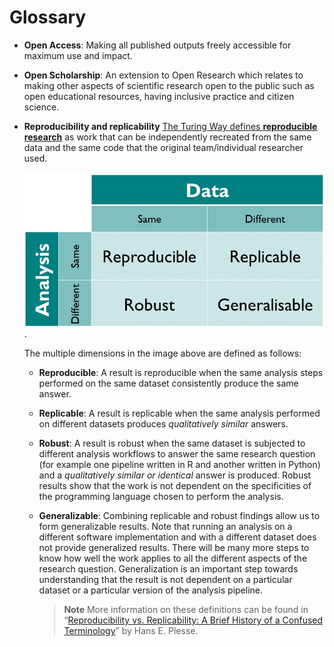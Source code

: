 # Glossary

* **Open Access**: Making all published outputs freely accessible for maximum use and impact.
* **Open Scholarship**: An extension to Open Research which relates to making other aspects of scientific research open to the public such as open educational resources, having inclusive practice and citizen science.
* **Reproducibility and replicability**
    [The Turing Way defines **reproducible research**](https://the-turing-way.netlify.app/reproducible-research/overview/overview-definitions.html#rr-overview-definitions) as work that can be independently recreated from the same data and the same code that the original team/individual researcher used.

    ![Matrix on reproducible, replicable, robust, and generalizable research by the Turing Way](./images/reproducible-matrix.jpeg).

    The multiple dimensions in the image above are defined as follows:

  * **Reproducible**: A result is reproducible when the same analysis steps performed on the same dataset consistently produce the same answer.
  * **Replicable**: A result is replicable when the same analysis performed on different datasets produces *qualitatively similar* answers.
  * **Robust**: A result is robust when the same dataset is subjected to different analysis workflows to answer the same research question (for example one pipeline written in R and another written in Python) and a *qualitatively similar or identical* answer is produced. Robust results show that the work is not dependent on the specificities of the programming language chosen to perform the analysis.
  * **Generalizable**: Combining replicable and robust findings allow us to form generalizable results. Note that running an analysis on a different software implementation and with a different dataset does not provide generalized results. There will be many more steps to know how well the work applies to all the different aspects of the research question. Generalization is an important step towards understanding that the result is not dependent on a particular dataset or a particular version of the analysis pipeline.

    > **Note**
    > More information on these definitions can be found in “[Reproducibility vs. Replicability: A Brief History of a Confused Terminology](https://the-turing-way.netlify.app/afterword/bibliography.html#id51)” by Hans E. Plesse.

